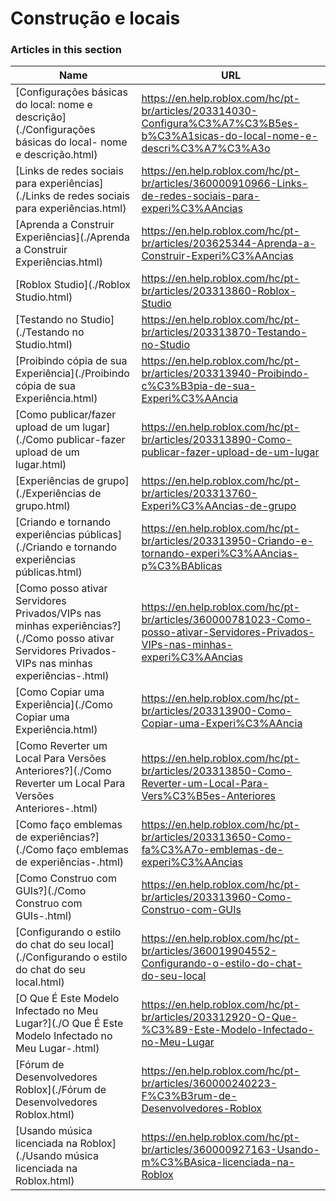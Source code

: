 # Construção e locais  
### Articles in this section
Name|URL
-|-
[Configurações básicas do local: nome e descrição](./Configurações básicas do local- nome e descrição.html) |https://en.help.roblox.com/hc/pt-br/articles/203314030-Configura%C3%A7%C3%B5es-b%C3%A1sicas-do-local-nome-e-descri%C3%A7%C3%A3o
[Links de redes sociais para experiências](./Links de redes sociais para experiências.html) |https://en.help.roblox.com/hc/pt-br/articles/360000910966-Links-de-redes-sociais-para-experi%C3%AAncias
[Aprenda a Construir Experiências](./Aprenda a Construir Experiências.html) |https://en.help.roblox.com/hc/pt-br/articles/203625344-Aprenda-a-Construir-Experi%C3%AAncias
[Roblox Studio](./Roblox Studio.html) |https://en.help.roblox.com/hc/pt-br/articles/203313860-Roblox-Studio
[Testando no Studio](./Testando no Studio.html) |https://en.help.roblox.com/hc/pt-br/articles/203313870-Testando-no-Studio
[Proibindo cópia de sua Experiência](./Proibindo cópia de sua Experiência.html) |https://en.help.roblox.com/hc/pt-br/articles/203313940-Proibindo-c%C3%B3pia-de-sua-Experi%C3%AAncia
[Como publicar/fazer upload de um lugar](./Como publicar-fazer upload de um lugar.html) |https://en.help.roblox.com/hc/pt-br/articles/203313890-Como-publicar-fazer-upload-de-um-lugar
[Experiências de grupo](./Experiências de grupo.html) |https://en.help.roblox.com/hc/pt-br/articles/203313760-Experi%C3%AAncias-de-grupo
[Criando e tornando experiências públicas](./Criando e tornando experiências públicas.html) |https://en.help.roblox.com/hc/pt-br/articles/203313950-Criando-e-tornando-experi%C3%AAncias-p%C3%BAblicas
[Como posso ativar Servidores Privados/VIPs nas minhas experiências?](./Como posso ativar Servidores Privados-VIPs nas minhas experiências-.html) |https://en.help.roblox.com/hc/pt-br/articles/360000781023-Como-posso-ativar-Servidores-Privados-VIPs-nas-minhas-experi%C3%AAncias
[Como Copiar uma Experiência](./Como Copiar uma Experiência.html) |https://en.help.roblox.com/hc/pt-br/articles/203313900-Como-Copiar-uma-Experi%C3%AAncia
[Como Reverter um Local Para Versões Anteriores?](./Como Reverter um Local Para Versões Anteriores-.html) |https://en.help.roblox.com/hc/pt-br/articles/203313850-Como-Reverter-um-Local-Para-Vers%C3%B5es-Anteriores
[Como faço emblemas de experiências?](./Como faço emblemas de experiências-.html) |https://en.help.roblox.com/hc/pt-br/articles/203313650-Como-fa%C3%A7o-emblemas-de-experi%C3%AAncias
[Como Construo com GUIs?](./Como Construo com GUIs-.html) |https://en.help.roblox.com/hc/pt-br/articles/203313960-Como-Construo-com-GUIs
[Configurando o estilo do chat do seu local](./Configurando o estilo do chat do seu local.html) |https://en.help.roblox.com/hc/pt-br/articles/360019904552-Configurando-o-estilo-do-chat-do-seu-local
[O Que É Este Modelo Infectado no Meu Lugar?](./O Que É Este Modelo Infectado no Meu Lugar-.html) |https://en.help.roblox.com/hc/pt-br/articles/203312920-O-Que-%C3%89-Este-Modelo-Infectado-no-Meu-Lugar
[Fórum de Desenvolvedores Roblox](./Fórum de Desenvolvedores Roblox.html) |https://en.help.roblox.com/hc/pt-br/articles/360000240223-F%C3%B3rum-de-Desenvolvedores-Roblox
[Usando música licenciada na Roblox](./Usando música licenciada na Roblox.html) |https://en.help.roblox.com/hc/pt-br/articles/360000927163-Usando-m%C3%BAsica-licenciada-na-Roblox